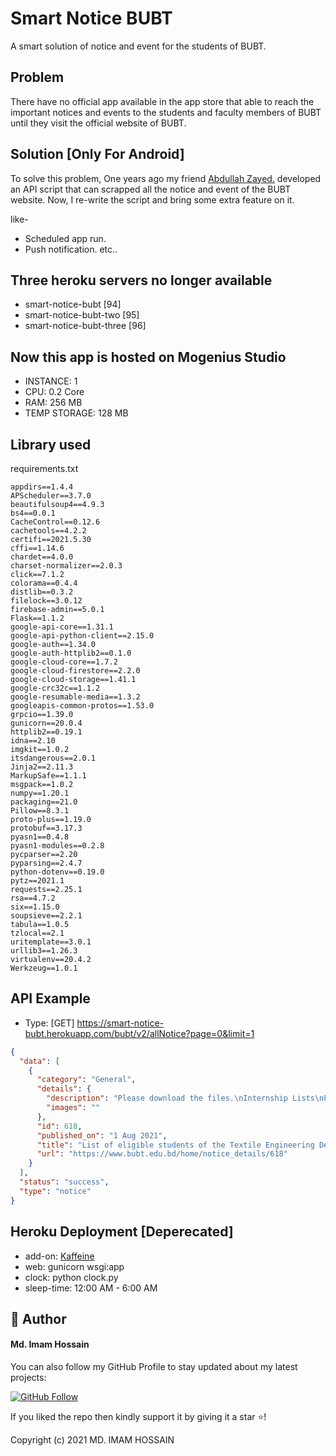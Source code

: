 # Smart Notice BUBT 

A smart solution of notice and event for the students of BUBT.

## Problem

There have no official app available in the app store that able to reach the important notices and events to the students and faculty members of BUBT until they visit the official website of BUBT. 

## Solution [Only For Android]

To solve this problem, One years ago my friend <a href="https://github.com/xaadu"> Abdullah Zayed.</a> developed an API script that can scrapped all the notice and event of the BUBT website. Now, I re-write the script and bring some extra feature on it.

like-
* Scheduled app run.
* Push notification. etc..


## Three heroku servers no longer available
* smart-notice-bubt [94]
* smart-notice-bubt-two [95]
* smart-notice-bubt-three [96]

## Now this app is hosted on Mogenius Studio
* INSTANCE: 1
* CPU: 0.2 Core
* RAM: 256 MB
* TEMP STORAGE: 128 MB


## Library used

requirements.txt
```
appdirs==1.4.4
APScheduler==3.7.0
beautifulsoup4==4.9.3
bs4==0.0.1
CacheControl==0.12.6
cachetools==4.2.2
certifi==2021.5.30
cffi==1.14.6
chardet==4.0.0
charset-normalizer==2.0.3
click==7.1.2
colorama==0.4.4
distlib==0.3.2
filelock==3.0.12
firebase-admin==5.0.1
Flask==1.1.2
google-api-core==1.31.1
google-api-python-client==2.15.0
google-auth==1.34.0
google-auth-httplib2==0.1.0
google-cloud-core==1.7.2
google-cloud-firestore==2.2.0
google-cloud-storage==1.41.1
google-crc32c==1.1.2
google-resumable-media==1.3.2
googleapis-common-protos==1.53.0
grpcio==1.39.0
gunicorn==20.0.4
httplib2==0.19.1
idna==2.10
imgkit==1.0.2
itsdangerous==2.0.1
Jinja2==2.11.3
MarkupSafe==1.1.1
msgpack==1.0.2
numpy==1.20.1
packaging==21.0
Pillow==8.3.1
proto-plus==1.19.0
protobuf==3.17.3
pyasn1==0.4.8
pyasn1-modules==0.2.8
pycparser==2.20
pyparsing==2.4.7
python-dotenv==0.19.0
pytz==2021.1
requests==2.25.1
rsa==4.7.2
six==1.15.0
soupsieve==2.2.1
tabula==1.0.5
tzlocal==2.1
uritemplate==3.0.1
urllib3==1.26.3
virtualenv==20.4.2
Werkzeug==1.0.1

```


## API Example

* Type: [GET] https://smart-notice-bubt.herokuapp.com/bubt/v2/allNotice?page=0&limit=1

```json
{
  "data": [
    {
      "category": "General",
      "details": {
        "description": "Please download the files.\nInternship Lists\nProject Lists",
        "images": ""
      },
      "id": 618,
      "published_on": "1 Aug 2021",
      "title": "List of eligible students of the Textile Engineering Department  to appear in the Industrial Training and Practice exam and Project defense exam of summer 2020",
      "url": "https://www.bubt.edu.bd/home/notice_details/618"
    }
  ],
  "status": "success",
  "type": "notice"
}
```


## Heroku Deployment [Deperecated]

* add-on: <a href="https://kaffeine.herokuapp.com/">Kaffeine</a>
* web: gunicorn wsgi:app
* clock: python clock.py
* sleep-time: 12:00 AM - 6:00 AM 


## 🧑 Author

#### Md. Imam Hossain

You can also follow my GitHub Profile to stay updated about my latest projects:

[![GitHub Follow](https://img.shields.io/badge/Connect-imamhossain94-blue.svg?logo=Github&longCache=true&style=social&label=Follow)](https://github.com/imamhossain94)

If you liked the repo then kindly support it by giving it a star ⭐!

Copyright (c) 2021 MD. IMAM HOSSAIN

